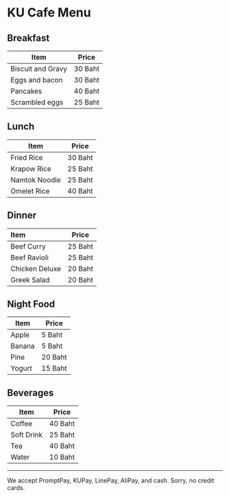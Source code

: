 # KU Cafe Menu

## Breakfast

|Item|Price|
|----|-----|
|Biscuit and Gravy|30 Baht|
|Eggs and bacon|30 Baht|
|Pancakes|40 Baht|
|Scrambled eggs|25 Baht|

## Lunch 

|Item|Price|
|----|-----|
|Fried Rice |30 Baht|
|Krapow Rice|25 Baht|
|Namtok Noodle|25 Baht|
|Omelet Rice|40 Baht|

## Dinner

|Item|Price|
|:----------|-----------|
|Beef Curry|25 Baht|
|Beef Ravioli|25 Baht|
|Chicken Deluxe|20 Baht|
|Greek Salad|20 Baht|

## Night Food

|Item|Price|
|----|-----|
|Apple|5 Baht|
|Banana|5 Baht|
|Pine|20 Baht|
|Yogurt|15 Baht|

## Beverages
|Item|Price|
|----|-----|
|Coffee|40 Baht|
|Soft Drink|25 Baht|
|Tea|40 Baht|
|Water|10 Baht|

---

We accept PromptPay, KUPay, LinePay, AliPay, and cash. Sorry, no credit cards.
